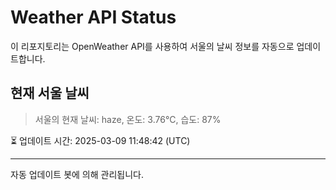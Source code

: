 
# Weather API Status

이 리포지토리는 OpenWeather API를 사용하여 서울의 날씨 정보를 자동으로 업데이트합니다.

## 현재 서울 날씨
> 서울의 현재 날씨: haze, 온도: 3.76°C, 습도: 87%

⏳ 업데이트 시간: 2025-03-09 11:48:42 (UTC)

---
자동 업데이트 봇에 의해 관리됩니다.
